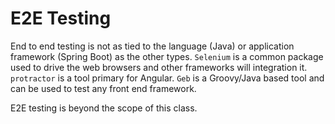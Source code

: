 # E2E Testing

End to end testing is not as tied to the language (Java) or application framework (Spring Boot) as the other types. `Selenium` is a common package used to drive the web browsers and other frameworks will integration it. `protractor` is a tool primary for Angular. `Geb` is a Groovy/Java based tool and can be used to test any front end framework.

E2E testing is beyond the scope of this class.
